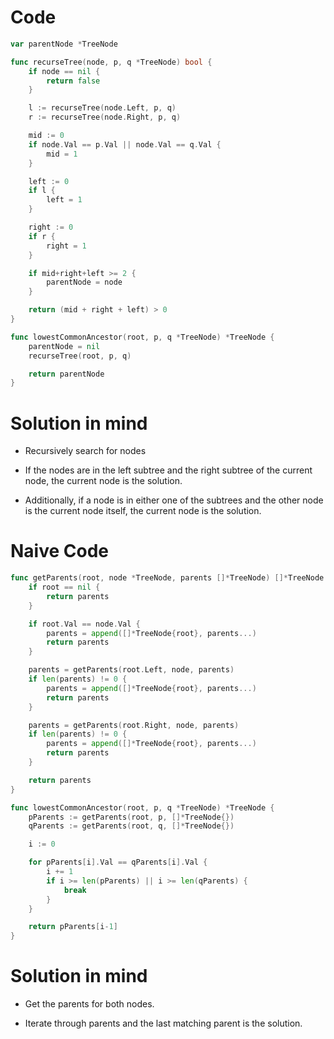 Code
====

```go
var parentNode *TreeNode

func recurseTree(node, p, q *TreeNode) bool {
	if node == nil {
		return false
	}

	l := recurseTree(node.Left, p, q)
	r := recurseTree(node.Right, p, q)

	mid := 0
	if node.Val == p.Val || node.Val == q.Val {
		mid = 1
	}

	left := 0
	if l {
		left = 1
	}

	right := 0
	if r {
		right = 1
	}

	if mid+right+left >= 2 {
		parentNode = node
	}

	return (mid + right + left) > 0
}

func lowestCommonAncestor(root, p, q *TreeNode) *TreeNode {
	parentNode = nil
	recurseTree(root, p, q)

	return parentNode
}
```

Solution in mind
================

-	Recursively search for nodes

-	If the nodes are in the left subtree and the right subtree of the current node, the current node is the solution.

-	Additionally, if a node is in either one of the subtrees and the other node is the current node itself, the current node is the solution.

Naive Code
==========

```go
func getParents(root, node *TreeNode, parents []*TreeNode) []*TreeNode {
	if root == nil {
		return parents
	}

	if root.Val == node.Val {
		parents = append([]*TreeNode{root}, parents...)
		return parents
	}

	parents = getParents(root.Left, node, parents)
	if len(parents) != 0 {
		parents = append([]*TreeNode{root}, parents...)
		return parents
	}

	parents = getParents(root.Right, node, parents)
	if len(parents) != 0 {
		parents = append([]*TreeNode{root}, parents...)
		return parents
	}

	return parents
}

func lowestCommonAncestor(root, p, q *TreeNode) *TreeNode {
	pParents := getParents(root, p, []*TreeNode{})
	qParents := getParents(root, q, []*TreeNode{})

	i := 0

	for pParents[i].Val == qParents[i].Val {
		i += 1
		if i >= len(pParents) || i >= len(qParents) {
			break
		}
	}

	return pParents[i-1]
}
```

Solution in mind
================

-	Get the parents for both nodes.

-	Iterate through parents and the last matching parent is the solution.
